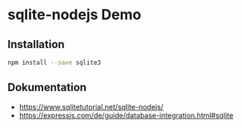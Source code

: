 # sqlite-nodejs Demo

## Installation

```sh
npm install --save sqlite3
```

## Dokumentation

- <https://www.sqlitetutorial.net/sqlite-nodejs/>
- <https://expressjs.com/de/guide/database-integration.html#sqlite>
